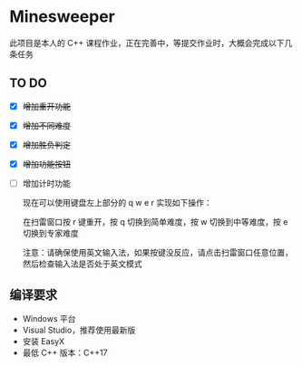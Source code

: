 # Minesweeper

此项目是本人的 C++ 课程作业，正在完善中，等提交作业时，大概会完成以下几条任务

## TO DO

- [x] ~~增加重开功能~~
- [x] ~~增加不同难度~~
- [x] ~~增加胜负判定~~
- [x] ~~增加功能按钮~~
- [ ] 增加计时功能


  现在可以使用键盘左上部分的 q w e r 实现如下操作：

  在扫雷窗口按 r 键重开，按 q 切换到简单难度，按 w 切换到中等难度，按 e 切换到专家难度

  注意：请确保使用英文输入法，如果按键没反应，请点击扫雷窗口任意位置，然后检查输入法是否处于英文模式

## 编译要求

- Windows 平台
- Visual Studio，推荐使用最新版
- 安装 EasyX
- 最低 C++ 版本：C++17

